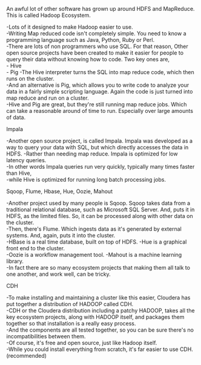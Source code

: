 An awful lot of other software has grown up around HDFS and MapReduce. This is called Hadoop Ecosystem. 

 
 -Lots of it designed to make Hadoop easier to use.  
 -Writing Map reduced code isn't completely simple. You need to know a programming language such as Java, Python, Ruby or Perl.  
 -There are lots of non programmers who use SQL. For that reason, Other open source projects have been created to make it easier for people to query their data without knowing how to code. Two key ones are,  
       - Hive  
       - Pig 
 -The Hive interpreter turns the SQL into map reduce code, which then runs on the cluster.  
 -And an alternative is Pig, which allows you to write code to analyze your data in a fairly simple scripting language. Again the code is just turned into map reduce and run on a cluster.  
 -Hive and Pig are great, but they're still running map reduce jobs. Which can take a reasonable around of time to run. Especially over large amounts of data. 

 

Impala 

 
 -Another open source project, is called Impala. Impala was developed as a way to query your data with SQL, but which directly accesses the data in HDFS. 
 -Rather than needing map reduce. Impala is optimized for low latency queries.  
 -In other words Impala queries run very quickly, typically many times faster than Hive,  
 -while Hive is optimized for running long batch processing jobs.  

 

Sqoop, Flume, Hbase, Hue, Oozie, Mahout 

 
 -Another project used by many people is Sqoop. Sqoop takes data from a traditional relational database, such as Microsoft SQL Server. And, puts it in HDFS, as the limited files. So, it can be processed along with other data on the cluster.  
 -Then, there's Flume. Which ingests data as it's generated by external systems. And, again, puts it into the cluster.  
 -HBase is a real time database, built on top of HDFS. 
 -Hue is a graphical front end to the cluster.  
 -Oozie is a workflow management tool. 
 -Mahout is a machine learning library.  
 -In fact there are so many ecosystem projects that making them all talk to one another, and work well, can be tricky.  

 

CDH 

 
 -To make installing and maintaining a cluster like this easier, Cloudera has put together a distribution of HADOOP called CDH.  
 -CDH or the Cloudera distribution including a patchy HADOOP, takes all the key ecosystem projects, along with HADOOP itself, and packages them together so that installation is a really easy process.  
 -And the components are all tested together, so you can be sure there's no incompatibilities between them.  
 -Of course, it's free and open source, just like Hadoop itself.  
 -While you could install everything from scratch, it's far easier to use CDH. (recommended)  